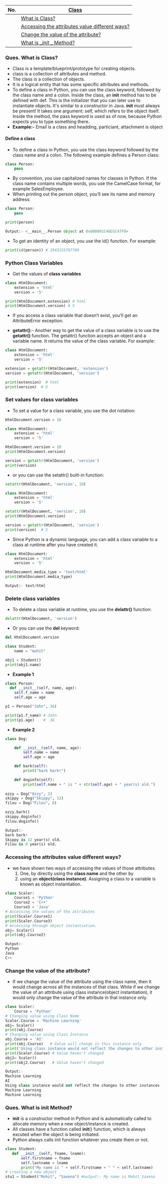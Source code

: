 |  No.  | [Class]()                                                                                        |
| :---: | ------------------------------------------------------------------------------------------------ |
|       | [What is Class?](#ques--what-is-class)                                                           |
|       | [Accessing the attributes value different ways?](#accessing-the-attributes-value-different-ways) |
|       | [Change the value of the attribute?](#change-the-value-of-the-attribute)                         |
|       | [What is __init_ _ Method?](#ques--what-is-init-method)                                        |

### Ques.  What is Class?
* Class is a template/blueprint/prototype for creating objects.
* class is a collection of attributes and method.
* The class is a collection of objects.
* It is a logical entity that has some specific attributes and methods.
* To define a class in Python, you can use the class keyword, followed by the class name and a colon. Inside the class, an __init__ method has to be defined with def. This is the initializer that you can later use to instantiate objects. It's similar to a constructor in Java. __init__ must always be present! It takes one argument: self, which refers to the object itself. Inside the method, the pass keyword is used as of now, because Python expects you to type something there.
* **Example:-** Email is a class and headding, particiant, attachment is object

#### Define a class
* To define a class in Python, you use the class keyword followed by the class name and a colon. The following example defines a Person class:
```python
class Person:
    pass
```
* By convention, you use capitalized names for classes in Python. If the class name contains multiple words, you use the CamelCase format, for example SalesEmployee.
* When printing out the person object, you’ll see its name and memory address:
```python
class Person:
    pass

print(person)

Output:- <__main__.Person object at 0x000001C46D1C47F0>
```
* To get an identity of an object, you use the id() function. For example:
```python
print(id(person)) # 1943155787760
```

### Python Class Variables
* Get the values of **class variables**
```python
class HtmlDocument:
    extension = 'html'
    version = '5'

print(HtmlDocument.extension) # html
print(HtmlDocument.version) # 5
```
* If you access a class variable that doesn’t exist, you’ll get an AttributeError exception.


* **getattr()**:- Another way to get the value of a class variable is to use the **getattr()** function. The getattr() function accepts an object and a variable name. It returns the value of the class variable. For example:
```python
class HtmlDocument:
    extension = 'html'
    version = '5'

extension = getattr(HtmlDocument, 'extension')
version = getattr(HtmlDocument, 'version')

print(extension)  # html
print(version)  # 5
```

### Set values for class variables
* To set a value for a class variable, you use the dot notation:
```python
HtmlDocument.version = 10
```
```python
class HtmlDocument:
    extension = 'html'
    version = '5'

HtmlDocument.version = 10
print(HtmlDocument.version)

version = getattr(HtmlDocument, 'version')
print(version)
```
* or you can use the setattr() built-in function:
```python
setattr(HtmlDocument, 'version', 10)
```
```python
class HtmlDocument:
    extension = 'html'
    version = '5'

setattr(HtmlDocument, 'version', 10)
print(HtmlDocument.version)

version = getattr(HtmlDocument, 'version')
print(version)  # 5
```

* Since Python is a dynamic language, you can add a class variable to a class at runtime after you have created it. 
```python
class HtmlDocument:
    extension = 'html'
    version = '5'

HtmlDocument.media_type = 'text/html'
print(HtmlDocument.media_type)

Output:- text/html
```

### Delete class variables
* To delete a class variable at runtime, you use the **delattr()** function:
```python
delattr(HtmlDocument, 'version')
```
* Or you can use the **del** keyword:
```python
del HtmlDocument.version
```



```python
class Student:
    name = "mohit"

obj1 = Student()
print(obj1.name)
```

* **Example 1**
```python
class Person:
  def __init__(self, name, age):
    self.f_name = name
    self.age = age

p1 = Person("John", 36)

print(p1.f_name) # John
print(p1.age)    #  36
```
* **Example 2**
```python
class Dog:

    def __init__(self, name, age):  
        self.name = name
        self.age = age

    def bark(self):
        print("bark bark!")

    def doginfo(self):
        print(self.name + " is " + str(self.age) + " year(s) old.")
        
ozzy = Dog("Ozzy", 2)
skippy = Dog("Skippy", 12)
filou = Dog("Filou", 8)

ozzy.bark()
skippy.doginfo()
filou.doginfo()

Output:-
bark bark!
Skippy is 12 year(s) old.
Filou is 8 year(s) old.
```

### Accessing the attributes value different ways?

* we have shown two ways of accessing the values of those attributes.
    1. One, by directly using the **class name** and the other by 
    2. using an **object(class instance)**. Assigning a class to a variable is known as object instantiation.
```python
class Scaler:
    Course1 = 'Python'
    Course2 = 'C++'
    Course3 = 'Java'
# Accessing the values of the attributes
print(Scaler.Course1)
print(Scaler.Course3)
# Accessing through object instantiation.
obj= Scaler()
print(obj.Course2)

Output:-
Python
Java
C++
```

### Change the value of the attribute?

* If we change the value of the attribute using the class name, then it would change across all the instances of that class. While if we change the value of an attribute using class instance(object instantiation), it would only change the value of the attribute in that instance only.
```python
class Scaler:
    Course = 'Python'
# Changing value using Class Name
Scaler.Course = 'Machine Learning'
obj= Scaler()
print(obj.Course)
# Changing value using Class Instance 
obj.Course = 'AI'
print(obj.Course)   # Value will change in this instance only
print('Using class instance would not reflect the changes to other instances')
print(Scaler.Course) # Value haven't changed
obj2= Scaler()
print(obj2.Course)   # Value haven't changed

Output:- 
Machine Learning
AI
Using class instance would not reflect the changes to other instances
Machine Learning
Machine Learning
```

### Ques.  What is __init__ Method?
* **__init__** is a constructor method in Python and is automatically called to allocate memory when a new object/instance is created.
* All classes have a function called __init__() function, which is always excuted when the object is being initiated.
* Python always calls init function whatever you create them or not.

```python
class Student:
   def __init__(self, fname, lname):
       self.firstname = fname
       self.lastname = lname
       print("My name is " + self.firstname + " " + self.lastname)
# creating a new object
stu1 = Student("Mohit", "Saxena") #output:- My name is Mohit Saxena
```